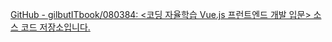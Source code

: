 [GitHub - gilbutITbook/080384: \<코딩 자율학습 Vue.js 프런트엔드 개발 입문\> 소스 코드 저장소입니다.](https://github.com/gilbutITbook/080384)
